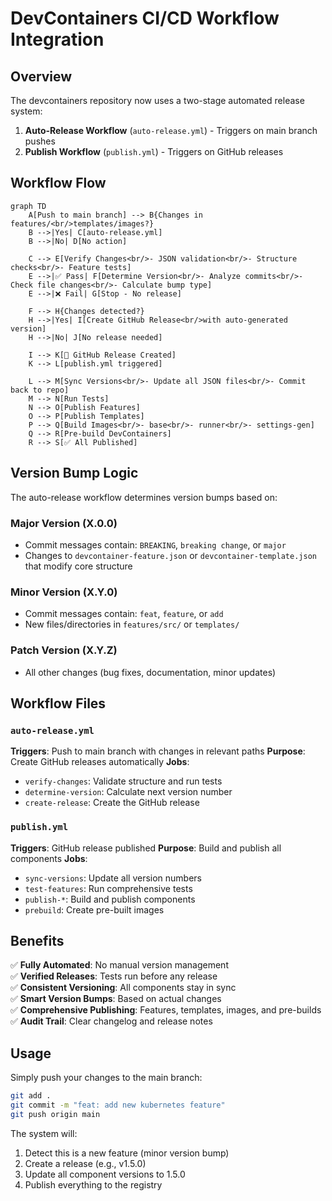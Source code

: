 # DevContainers CI/CD Workflow Integration

## Overview

The devcontainers repository now uses a two-stage automated release system:

1. **Auto-Release Workflow** (`auto-release.yml`) - Triggers on main branch pushes
2. **Publish Workflow** (`publish.yml`) - Triggers on GitHub releases

## Workflow Flow

```mermaid
graph TD
    A[Push to main branch] --> B{Changes in features/<br/>templates/images?}
    B -->|Yes| C[auto-release.yml]
    B -->|No| D[No action]
    
    C --> E[Verify Changes<br/>- JSON validation<br/>- Structure checks<br/>- Feature tests]
    E -->|✅ Pass| F[Determine Version<br/>- Analyze commits<br/>- Check file changes<br/>- Calculate bump type]
    E -->|❌ Fail| G[Stop - No release]
    
    F --> H{Changes detected?}
    H -->|Yes| I[Create GitHub Release<br/>with auto-generated version]
    H -->|No| J[No release needed]
    
    I --> K[🚀 GitHub Release Created]
    K --> L[publish.yml triggered]
    
    L --> M[Sync Versions<br/>- Update all JSON files<br/>- Commit back to repo]
    M --> N[Run Tests]
    N --> O[Publish Features]
    O --> P[Publish Templates]
    P --> Q[Build Images<br/>- base<br/>- runner<br/>- settings-gen]
    Q --> R[Pre-build DevContainers]
    R --> S[✅ All Published]
```

## Version Bump Logic

The auto-release workflow determines version bumps based on:

### Major Version (X.0.0)
- Commit messages contain: `BREAKING`, `breaking change`, or `major`
- Changes to `devcontainer-feature.json` or `devcontainer-template.json` that modify core structure

### Minor Version (X.Y.0)  
- Commit messages contain: `feat`, `feature`, or `add`
- New files/directories in `features/src/` or `templates/`

### Patch Version (X.Y.Z)
- All other changes (bug fixes, documentation, minor updates)

## Workflow Files

### `auto-release.yml`
**Triggers**: Push to main branch with changes in relevant paths
**Purpose**: Create GitHub releases automatically
**Jobs**:
- `verify-changes`: Validate structure and run tests
- `determine-version`: Calculate next version number
- `create-release`: Create the GitHub release

### `publish.yml`  
**Triggers**: GitHub release published
**Purpose**: Build and publish all components
**Jobs**:
- `sync-versions`: Update all version numbers
- `test-features`: Run comprehensive tests
- `publish-*`: Build and publish components
- `prebuild`: Create pre-built images

## Benefits

✅ **Fully Automated**: No manual version management  
✅ **Verified Releases**: Tests run before any release  
✅ **Consistent Versioning**: All components stay in sync  
✅ **Smart Version Bumps**: Based on actual changes  
✅ **Comprehensive Publishing**: Features, templates, images, and pre-builds  
✅ **Audit Trail**: Clear changelog and release notes  

## Usage

Simply push your changes to the main branch:

```bash
git add .
git commit -m "feat: add new kubernetes feature"
git push origin main
```

The system will:
1. Detect this is a new feature (minor version bump)
2. Create a release (e.g., v1.5.0)
3. Update all component versions to 1.5.0
4. Publish everything to the registry